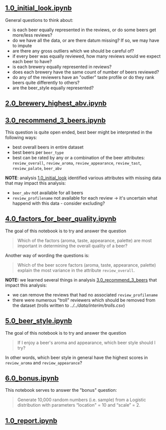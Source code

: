 **[1.0_initial_look.ipynb](/notebooks/explore/1.0_initial_look.ipynb)**
---

General questions to think about:
- is each beer equally represented in the reviews, or do some beers get more/less reviews?
- do we have all the data, or are there datum missing? If so, we may have to impute
- are there any gross outliers which we should be careful of?
- if every beer was equally reviewed, how many reviews would we expect each beer to have?
- is each brewery equally represented in reviews?
- does each brewery have the same count of number of beers reviewed?
- do any of the reviewers have an "outlier" taste profile or do they rank beers quite differently to others?
- are the beer_style equally represented?

**[2.0_brewery_highest_abv.ipynb](/notebooks/explore/2.0_brewery_highest_abv.ipynb)**
---



**[3.0_recommend_3_beers.ipynb](/notebooks/explore/3.0_recommend_3_beers.ipynb)**
---

This question is quite open ended, best beer might be interpreted in the following ways:
- best overall beers in entire dataset
- best beers per `beer_type`
- best can be rated by any or a combination of the beer attributes: `review_overall`, `review_aroma`, `review_appearance`, `review_tast`, `review_palate`, `beer_abv`

**NOTE**: analysis [1.0_initial_look](1.0_initial_look.ipynb) identified various attributes with missing data that may impact this analysis:
- `beer_abv` not available for all beers
- `review_profilename` not available for each review -> it's uncertain what happend with this data - consider excluding?

**[4.0_factors_for_beer_quality.ipynb](/notebooks/explore/4.0_factors_for_beer_quality.ipynb)**
---

The goal of this notebook is to try and answer the question
> Which of the factors (aroma, taste, appearance, palette) are most important in determining the overall quality of a beer?

Another way of wording the questions is:
> Which of the beer score factors (aroma, taste, appearance, palette) explain the most variance in the attribute `review_overall`.

**NOTE:** we learned several things in analysis [3.0_recommend_3_beers](3.0_recommend_3_beers.ipynb) that impact this analysis:
- we can remove the reviews that had no associated `review_profilename`
- there were numerous "troll" reviewers which should be removed from the dataset (trolls written to *../../data/interim/trolls.csv*)

**[5.0_beer_style.ipynb](/notebooks/explore/5.0_beer_style.ipynb)**
---

The goal of this notebook is to try and answer the question
> If I enjoy a beer's aroma and appearance, which beer style should I try?

In other words, which beer style in general have the highest scores in `review_aroma` and `review_appearance`?

**[6.0_bonus.ipynb](/notebooks/explore/6.0_bonus.ipynb)**
---

This notebook serves to answer the "bonus" question:

> Generate 10,000 random numbers (i.e. sample) from a Logistic distribution with parameters “location" = 10 and “scale” = 2.

**[1.0_report.ipynb](/notebooks/reports/1.0_report.ipynb)**
---



